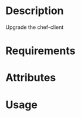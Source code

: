 Description
===========

Upgrade the chef-client

Requirements
============

Attributes
==========

Usage
=====

